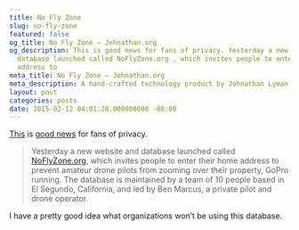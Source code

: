```yaml
---
title: No Fly Zone
slug: no-fly-zone
featured: false
og_title: No Fly Zone – Johnathan.org
og_description: This is good news for fans of privacy. Yesterday a new website and
  database launched called NoFlyZone.org , which invites people to enter their home
  address to
meta_title: No Fly Zone – Johnathan.org
meta_description: A hand-crafted technology product by Johnathan Lyman
layout: post
categories: posts
date: 2015-02-12 04:01:28.000000000 -08:00
---
```


[This](http://noflyzone.org) is [good news](http://arstechnica.com/tech-policy/2015/02/noflyzone-database-will-tell-drones-not-to-fly-over-your-house/) for fans of privacy.

> Yesterday a new website and database launched called [NoFlyZone.org](http://NoFlyZone.org), which invites people to enter their home address to prevent amateur drone pilots from zooming over their property, GoPro running. The database is maintained by a team of 10 people based in El Segundo, California, and led by Ben Marcus, a private pilot and drone operator.

I have a pretty good idea what organizations won’t be using this database.


